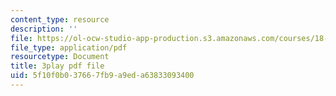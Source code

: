```yaml
---
content_type: resource
description: ''
file: https://ol-ocw-studio-app-production.s3.amazonaws.com/courses/18-404j-theory-of-computation-fall-2020/5f10f0b037667fb9a9eda63833093400_vqFRAWeEcUs.pdf
file_type: application/pdf
resourcetype: Document
title: 3play pdf file
uid: 5f10f0b0-3766-7fb9-a9ed-a63833093400
---
```

